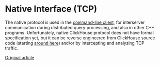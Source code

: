 # Native Interface (TCP)

The native protocol is used in the [command-line client](cli.md), for interserver communication during distributed query processing, and also in other C++ programs. Unfortunately, native ClickHouse protocol does not have formal specification yet, but it can be reverse engineered from ClickHouse source code (starting [around here](https://github.com/ClickHouse/ClickHouse/tree/master/dbms/src/Client)) and/or by intercepting and analyzing TCP traffic.

[Original article](https://clickhouse.yandex/docs/en/interfaces/tcp/) <!--hide-->
